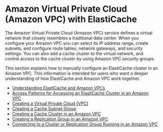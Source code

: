 # Amazon Virtual Private Cloud \(Amazon VPC\) with ElastiCache<a name="AmazonVPC"></a>

The Amazon Virtual Private Cloud \(Amazon VPC\) service defines a virtual network that closely resembles a traditional data center\. When you configure your Amazon VPC you can select its IP address range, create subnets, and configure route tables, network gateways, and security settings\. You can also add a cache cluster to the virtual network, and control access to the cache cluster by using Amazon VPC security groups\. 

This section explains how to manually configure an ElastiCache cluster in an Amazon VPC\. This information is intended for users who want a deeper understanding of how ElastiCache and Amazon VPC work together\.


+ [Understanding ElastiCache and Amazon VPCs](AmazonVPC.EC.md)
+ [Access Patterns for Accessing an ElastiCache Cluster in an Amazon VPC](elasticache-vpc-accessing.md)
+ [Creating a Virtual Private Cloud \(VPC\)](AmazonVPC.CreatingVPC.md)
+ [Creating a Cache Subnet Group](AmazonVPC.CreatingSubnetGroup.md)
+ [Creating a Cache Cluster in an Amazon VPC](AmazonVPC.CreatingCacheCluster.md)
+ [Creating a Replication Group in an Amazon VPC](AmazonVPC.CreatingReplGroup.md)
+ [Connecting to a Cluster or Replication Group Running in an Amazon VPC](AmazonVPC.Connecting.md)